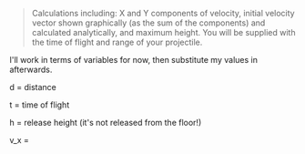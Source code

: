 > Calculations including: X and Y components of velocity, initial velocity vector shown graphically (as the sum of the components) and calculated analytically, and maximum height. You will be supplied with the time of flight and range of your projectile.

I'll work in terms of variables for now, then substitute my values in afterwards. 

d = distance

t = time of flight

h = release height (it's not released from the floor!)

v_x = 

